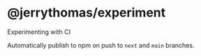 # @jerrythomas/experiment

Experimenting with CI

Automatically publish to npm on push to `next` and `main` branches.
